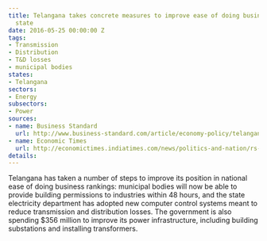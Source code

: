 ```yaml
---
title: Telangana takes concrete measures to improve ease of doing business in the
  state
date: 2016-05-25 00:00:00 Z
tags:
- Transmission
- Distribution
- T&D losses
- municipal bodies
states:
- Telangana
sectors:
- Energy
subsectors:
- Power
sources:
- name: Business Standard
  url: http://www.business-standard.com/article/economy-policy/telangana-steps-up-efforts-to-improve-ease-of-doing-business-116051600944_1.html
- name: Economic Times
  url: http://economictimes.indiatimes.com/news/politics-and-nation/rs-2400-crore-spent-to-improve-electricity-infra-telangana-minister/articleshow/52316898.cms
details: 
---
```


Telangana has taken a number of steps to improve its position in national ease of doing business rankings: municipal bodies will now be able to provide building permissions to industries within 48 hours, and the state electricity department has adopted new computer control systems meant to reduce transmission and distribution losses. The government is also spending $356 million to improve its power infrastructure, including building substations and installing transformers.

